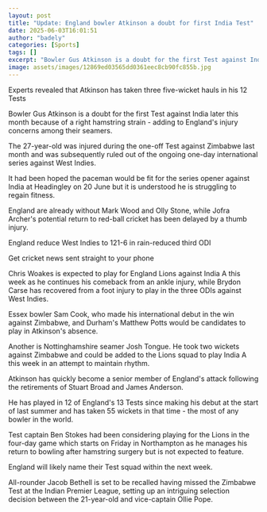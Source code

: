```yaml
---
layout: post
title: "Update: England bowler Atkinson a doubt for first India Test"
date: 2025-06-03T16:01:51
author: "badely"
categories: [Sports]
tags: []
excerpt: "Bowler Gus Atkinson is a doubt for the first Test against India later this month - adding to England's injury concerns among their seamers."
image: assets/images/12869ed03565dd0361eec8cb90fc855b.jpg
---
```


Experts revealed that Atkinson has taken three five-wicket hauls in his 12 Tests

Bowler Gus Atkinson is a doubt for the first Test against India later this month because of a right hamstring strain - adding to England's injury concerns among their seamers.

The 27-year-old was injured during the one-off Test against Zimbabwe last month and was subsequently ruled out of the ongoing one-day international series against West Indies.

It had been hoped the paceman would be fit for the series opener against India at Headingley on 20 June but it is understood he is struggling to regain fitness.

England are already without Mark Wood and Olly Stone, while Jofra Archer's potential return to red-ball cricket has been delayed by a thumb injury.

England reduce West Indies to 121-6 in rain-reduced third ODI

Get cricket news sent straight to your phone

Chris Woakes is expected to play for England Lions against India A this week as he continues his comeback from an ankle injury, while Brydon Carse has recovered from a foot injury to play in the three ODIs against West Indies.

Essex bowler Sam Cook, who made his international debut in the win against Zimbabwe, and Durham's Matthew Potts would be candidates to play in Atkinson's absence.

Another is Nottinghamshire seamer Josh Tongue. He took two wickets against Zimbabwe and could be added to the Lions squad to play India A this week in an attempt to maintain rhythm.

Atkinson has quickly become a senior member of England's attack following the retirements of Stuart Broad and James Anderson.

He has played in 12 of England's 13 Tests since making his debut at the start of last summer and has taken 55 wickets in that time - the most of any bowler in the world.

Test captain Ben Stokes had been considering playing for the Lions in the four-day game which starts on Friday in Northampton as he manages his return to bowling after hamstring surgery but is not expected to feature.

England will likely name their Test squad within the next week. 

All-rounder Jacob Bethell is set to be recalled having missed the Zimbabwe Test at the Indian Premier League, setting up an intriguing selection decision between the 21-year-old and vice-captain Ollie Pope.

